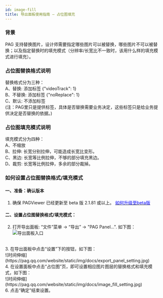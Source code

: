 ```yaml
---
id: image-fill
title: 导出面板使用指南 — 占位图填充
---
```


### 背景
PAG 支持替换图片，设计师需要指定哪些图片可以被替换，哪些图片不可以被替换；以及指定替换时的填充模式（分辨率/长宽比不一致时，该用什么样的填充模式进行填充）。

### 占位图替换格式说明
替换格式分为三种： <br/>
A、替换: 添加标签 {"videoTrack": 1} <br/>
B、不替换: 添加标签 {"noReplace": 1} <br/>
C、默认: 不添加标签 <br/>
(注：PAG里只是提供标签，具体是否替换需要业务决定，这些标签只是给业务提供决定是否替换的依据。) <br/>

### 占位图填充模式说明
填充模式分为四种： <br/>
A、不缩放 <br/>
B、拉伸: 长宽分别拉伸，可能造成长宽比变形。 <br/>
C、黑边: 长宽等比例拉伸，不够的部分填充黑边。 <br/>
D、裁剪: 长宽等比例拉伸，多余的部分裁掉。 <br/>

### 如何设置占位图替换格式/填充模式

#### 一、准备：确认版本 <br/>
1. 确保 PAGViewer 已经更新至 beta 版 2.1.81 或以上。 [<font color=blue>如何升级至beta版</font>](/docs/beta.html) <br/>

#### 二、设置占位图替换格式/填充模式：<br/>
2. 打开导出面板: “文件”菜单 -> “导出” -> "PAG Panel...". 如下图：<br/>
![导出面板入口](https://pag.qq.com/website/static/img/docs/export_panel_entrance.jpg)
<br/>
3. 在导出面板中点击“设置”下的按钮，如下图：<br/>
![时间伸缩](https://pag.qq.com/website/static/img/docs/export_panel_setting.jpg)
<br/>
4. 在设置面板中点击“占位图”页，即可设置相应图片图层的替换格式和填充模式，如下图：<br/>
![时间伸缩](https://pag.qq.com/website/static/img/docs/image_fill_setting.jpg)
<br/>
6. 点击“确定”结束设置。<br/>

